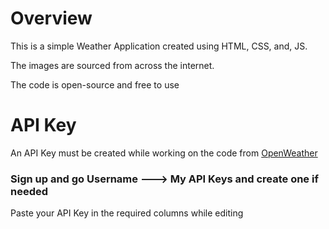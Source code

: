 # Overview
This is a simple Weather Application created using HTML, CSS, and, JS.

The images are sourced from across the internet.

The code is open-source and free to use

# API Key
An API Key must be created while working on the code from [OpenWeather](https://openweathermap.org/)
### Sign up and go Username ---> My API Keys and create one if needed
Paste your API Key in the required columns while editing
